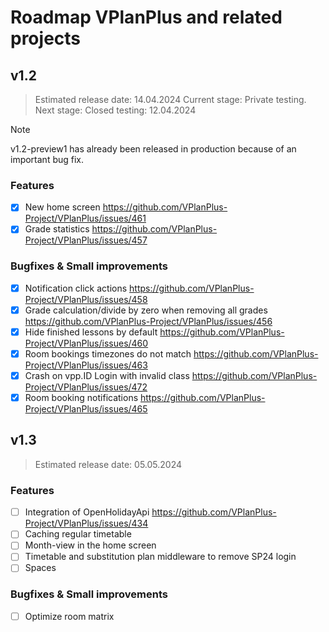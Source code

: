 # Roadmap VPlanPlus and related projects

## v1.2
> Estimated release date: 14.04.2024
> Current stage: Private testing.
> Next stage: Closed testing: 12.04.2024

> [!NOTE]
> v1.2-preview1 has already been released in production because of an important bug fix.

### Features
- [X] New home screen https://github.com/VPlanPlus-Project/VPlanPlus/issues/461
- [X] Grade statistics https://github.com/VPlanPlus-Project/VPlanPlus/issues/457

### Bugfixes & Small improvements
- [X] Notification click actions https://github.com/VPlanPlus-Project/VPlanPlus/issues/458
- [X] Grade calculation/divide by zero when removing all grades https://github.com/VPlanPlus-Project/VPlanPlus/issues/456
- [X] Hide finished lessons by default https://github.com/VPlanPlus-Project/VPlanPlus/issues/460
- [X] Room bookings timezones do not match https://github.com/VPlanPlus-Project/VPlanPlus/issues/463
- [X] Crash on vpp.ID Login with invalid class https://github.com/VPlanPlus-Project/VPlanPlus/issues/472
- [X] Room booking notifications https://github.com/VPlanPlus-Project/VPlanPlus/issues/465

## v1.3
> Estimated release date: 05.05.2024

### Features
- [ ] Integration of OpenHolidayApi https://github.com/VPlanPlus-Project/VPlanPlus/issues/434
- [ ] Caching regular timetable
- [ ] Month-view in the home screen
- [ ] Timetable and substitution plan middleware to remove SP24 login
- [ ] Spaces

### Bugfixes & Small improvements
- [ ] Optimize room matrix
